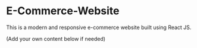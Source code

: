 # E-Commerce-Website

This is a modern and responsive e-commerce website built using React JS.

(Add your own content below if needed)
